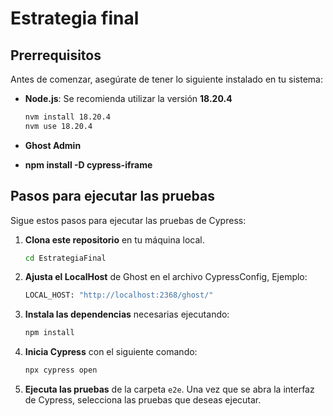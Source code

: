 # Estrategia final

## Prerrequisitos

Antes de comenzar, asegúrate de tener lo siguiente instalado en tu sistema:

- **Node.js**: Se recomienda utilizar la versión **18.20.4**

  ```bash
  nvm install 18.20.4
  nvm use 18.20.4
  ```
- **Ghost Admin**
- **npm install -D cypress-iframe**

## Pasos para ejecutar las pruebas

Sigue estos pasos para ejecutar las pruebas de Cypress:

1. **Clona este repositorio** en tu máquina local.

   ```bash
   cd EstrategiaFinal
   ```

2. **Ajusta el LocalHost** de Ghost en el archivo CypressConfig, Ejemplo:

   ```bash
   LOCAL_HOST: "http://localhost:2368/ghost/"
   ```

3. **Instala las dependencias** necesarias ejecutando:

   ```bash
   npm install
   ```

4. **Inicia Cypress** con el siguiente comando:

   ```bash
   npx cypress open
   ```

5. **Ejecuta las pruebas** de la carpeta `e2e`. Una vez que se abra la interfaz de Cypress, selecciona las pruebas que deseas ejecutar.
